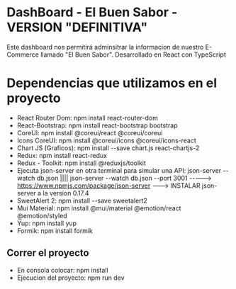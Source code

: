 # DashBoard - El Buen Sabor - VERSION "DEFINITIVA"

Este dashboard nos permitirá adminsitrar la informacion de nuestro E-Commerce llamado "El Buen Sabor".
Desarrollado en React con TypeScript

# Dependencias que utilizamos en el proyecto
  - React Router Dom: npm install react-router-dom
  - React-Bootstrap: npm install react-bootstrap bootstrap
  - CoreUI: npm install @coreui/react @coreui/coreui
  - Icons CoreUI: npm install @coreui/icons @coreui/icons-react
  - Chart JS (Graficos): npm install --save chart.js react-chartjs-2
  - Redux: npm install react-redux
  - Redux - Toolkit: npm install @reduxjs/toolkit
  - Ejecuta json-server en otra terminal para simular una API: json-server --watch db.json |||| json-server --watch db.json --port 3001
    -----> https://www.npmjs.com/package/json-server ---> INSTALAR json-server a la version 0.17.4
  - SweetAlert 2: npm install --save sweetalert2
  - Mui Material: npm install @mui/material @emotion/react @emotion/styled
  - Yup: npm install yup
  - Formik: npm install formik

## Correr el proyecto
  - En consola colocar: npm install
  - Ejecucion del proyecto: npm run dev
